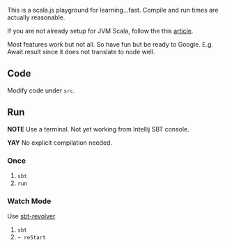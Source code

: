 This is a scala.js playground for learning...fast. Compile and run times are actually reasonable. 

If you are not already
setup for JVM Scala, follow the this [article](https://medium.com/@michaelmangial1/getting-started-with-scala-js-scalavue-and-scalareact-for-the-javascript-developer-ac578ddcb5a8).

Most features work but not all. So have fun but be ready to Google.
E.g. Await.result since it does not translate to node well.


## Code
Modify code under `src`.


## Run
**NOTE** Use a terminal. Not yet working from Intellij SBT console.

**YAY** No explicit compilation needed.

### Once
1. `sbt`
1. `run`

### Watch Mode
Use [sbt-revolver](https://github.com/spray/sbt-revolver)

1. `sbt`
1. `~ reStart`